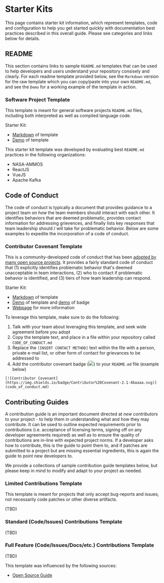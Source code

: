 # Starter Kits

This page contains starter kit information, which represent templates, code and configuration to help you get started quickly with documentation best practices described in this overall guide. Please see categories and links below for details. 

## README

This section contains links to sample `README.md` templates that can be used to help developers and users understand your repository consisely and clearly. For each readme template provided below, see the `Markdown` version for the raw template which you can copy/paste into your own `README.md`, and see the `Demo` for a working example of the template in action.

### Software Project Template

This template is meant for general software projects `README.md` files, including both interpreted as well as compiled language code. 

Starter Kit:
- [Markdown](https://github.com/nasa-ammos/slim/blob/main/documentation/starter-kits/READMEs/README-sw-proj-template.md) of template
- [Demo](https://github.com/riverma/terraformly/blob/main/README.md) of template

This starter kit template was developed by evaluating best `README.md` practices in the following organizations:
- NASA-AMMOS
- ReactJS 
- VueJS
- Apache Kafka

## Code of Conduct

The code of conduct is typically a document that provides guidance to a project team on *how* the team members should interact with each other. It identifies behaviors that are deemed problematic, provides contact information for addressing grievences, and finally lists key responses that team leadership should / will take for problematic behavior. Below are some examples to expedite the incorporation of a code of conduct.

### Contributor Covenant Template

This is a community-developed code of conduct that has been [adopted by many open source projects](https://www.contributor-covenant.org/adopters/). It provides a fairly standard code of conduct that (1) explicitly identifies problematic behavior that's deemed unacceptable in team interactions, (2) who to contact if problematic behavior is identified, and (3) tiers of how team leadership can respond. 

Starter Kit:
- [Markdown](https://www.contributor-covenant.org/version/2/1/code_of_conduct/code_of_conduct.md) of template
- [Demo](https://github.com/riverma/terraformly/blob/main/CODE_OF_CONDUCT.md) of template and [demo](https://github.com/riverma/terraformly) of badge
- [Webpage](https://www.contributor-covenant.org) for more information

To leverage this template, make sure to do the following:
1. Talk with your team about leveraging this template, and seek wide agreement before you adopt
2. Copy the template text, and place in a file within your repository called `CODE_OF_CONDUCT.md` 
3. Replace the `[INSERT CONTACT METHOD]` text within the file with a person, private e-mail list, or other form of contact for grievances to be addressed to
4. Add the contributor covenant badge (![](https://img.shields.io/badge/Contributor%20Covenant-2.1-4baaaa.svg)) to your `README.md` file (example below)
```
[![Contributor Covenant](https://img.shields.io/badge/Contributor%20Covenant-2.1-4baaaa.svg)](code_of_conduct.md)
```

## Contributing Guides

A contribution guide is an important document directed at *new contributors* to your project - to help them in understanding what and how they may contribute. It can be used to outline expected requirements prior to contributions (i.e. acceptance of licensing terms, signing off on any developer agreements required) as well as to ensure the quality of contributions are in-line with expected project norms. If a developer asks how to contribute, this is the guide to point them to, and if patches are submitted to a project but are missing essential ingredients, this is again the guide to point new developers to.

We provide a collections of sample contribution guide templates below, but please keep in mind to modify and adapt to your project as needed.

### Limited Contributions Template

This template is meant for projects that only accept bug-reports and issues, not necessarily code patches or other diverse artifacts. 

(TBD)

### Standard (Code/Issues) Contributions Template

(TBD)

### Full Feature (Code/Issues/Docs/etc.) Contributions Template

(TBD)

This template was influenced by the following sources:
- [Open Source Guide](https://opensource.guide/how-to-contribute/)

